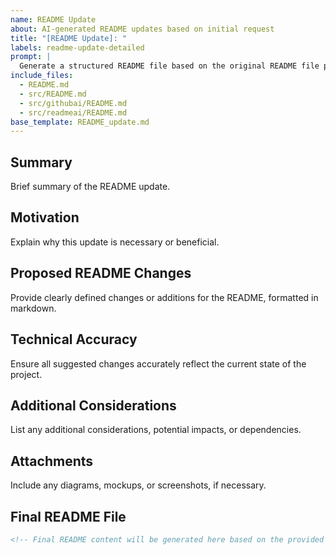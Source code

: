 ```yaml
---
name: README Update
about: AI-generated README updates based on initial request
title: "[README Update]: "
labels: readme-update-detailed
prompt: |
  Generate a structured README file based on the original README file provided and any additional information provided.
include_files:
  - README.md
  - src/README.md
  - src/githubai/README.md
  - src/readmeai/README.md
base_template: README_update.md
---
```


## Summary
Brief summary of the README update.

## Motivation
Explain why this update is necessary or beneficial.

## Proposed README Changes
Provide clearly defined changes or additions for the README, formatted in markdown.

## Technical Accuracy
Ensure all suggested changes accurately reflect the current state of the project.

## Additional Considerations
List any additional considerations, potential impacts, or dependencies.

## Attachments
Include any diagrams, mockups, or screenshots, if necessary.

## Final README File
```md
<!-- Final README content will be generated here based on the provided information. -->
```
